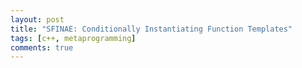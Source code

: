 ```yaml
---
layout: post
title: "SFINAE: Conditionally Instantiating Function Templates"
tags: [c++, metaprogramming]
comments: true
---
```

